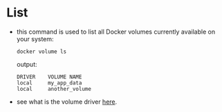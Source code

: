 # List

- this command is used to list all Docker volumes currently available on your system:

    ```commandline
    docker volume ls
    ```
    
    output:
    
    ```commandline
    DRIVER    VOLUME NAME
    local     my_app_data
    local     another_volume
    ```
- see what is the volume driver [here](../../driver/definition/definition.md).
